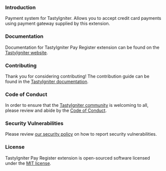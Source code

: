 ### Introduction

Payment system for TastyIgniter. Allows you to accept credit card payments using payment gateway supplied by this
extension.

### Documentation

Documentation for TastyIgniter Pay Register extension can be found on
the [TastyIgniter website](https://tastyigniter.com/docs/extensions/payregister).

### Contributing

Thank you for considering contributing! The contribution guide can be found in
the [TastyIgniter documentation](https://tastyigniter.com/docs/contribution-guide).

### Code of Conduct

In order to ensure that the [TastyIgniter community](https://forum.tastyigniter.com) is welcoming to all, please review
and abide by the [Code of Conduct](https://tastyigniter.com/docs/code-of-conduct).

### Security Vulnerabilities

Please review [our security policy](https://github.com/tastyigniter/ti-ext-payregister/security/policy) on how to report
security vulnerabilities.

### License

TastyIgniter Pay Register extension is open-sourced software licensed under
the [MIT license](https://github.com/tastyigniter/ti-ext-payregister/LICENSE.md).
